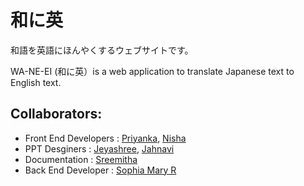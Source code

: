 # 和に英
 和語を英語にほんやくするウェブサイトです。

WA-NE-EI (和に英）is a web application to translate Japanese text to English text.


## Collaborators:
* Front End Developers : [Priyanka](https://github.com/Priyanka-konidela), [Nisha](https://github.com/Nisha-RK)
* PPT Desginers : [Jeyashree](https://github.com/Jeya-shree), [Jahnavi](https://github.com/jahnavibs)
* Documentation : [Sreemitha](https://github.com/sreemitha22)
* Back End Developer : [Sophia Mary R](https://github.com/SOPHIA-MARY-R)
